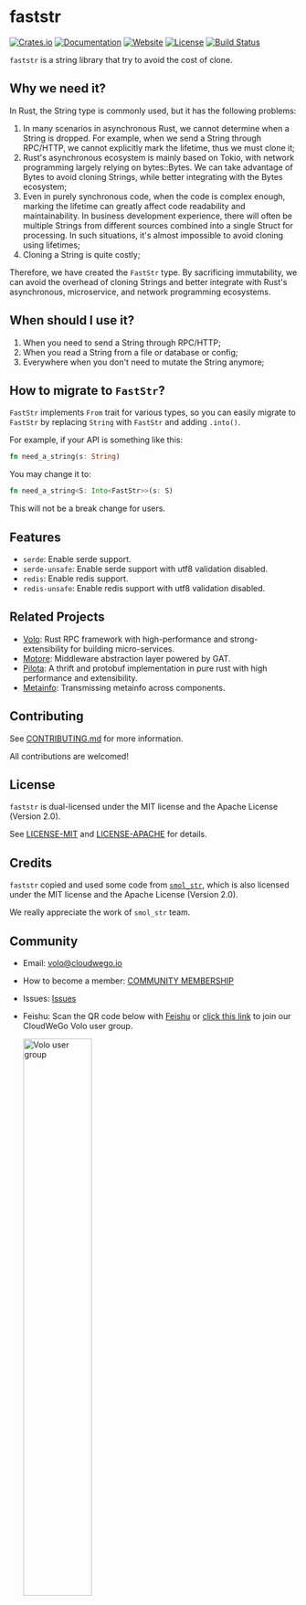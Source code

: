 # faststr

[![Crates.io](https://img.shields.io/crates/v/faststr)](https://crates.io/crates/faststr)
[![Documentation](https://docs.rs/faststr/badge.svg)](https://docs.rs/faststr)
[![Website](https://img.shields.io/website?up_message=cloudwego&url=https%3A%2F%2Fwww.cloudwego.io%2F)](https://www.cloudwego.io/)
[![License](https://img.shields.io/crates/l/faststr)](#license)
[![Build Status][actions-badge]][actions-url]

[actions-badge]: https://github.com/volo-rs/faststr/actions/workflows/ci.yaml/badge.svg
[actions-url]: https://github.com/volo-rs/faststr/actions

`faststr` is a string library that try to avoid the cost of clone.

## Why we need it?

In Rust, the String type is commonly used, but it has the following problems:

1. In many scenarios in asynchronous Rust, we cannot determine when a String is dropped. For example, when we send a String through RPC/HTTP, we cannot explicitly mark the lifetime, thus we must clone it;
2. Rust's asynchronous ecosystem is mainly based on Tokio, with network programming largely relying on bytes::Bytes. We can take advantage of Bytes to avoid cloning Strings, while better integrating with the Bytes ecosystem;
3. Even in purely synchronous code, when the code is complex enough, marking the lifetime can greatly affect code readability and maintainability. In business development experience, there will often be multiple Strings from different sources combined into a single Struct for processing. In such situations, it's almost impossible to avoid cloning using lifetimes;
4. Cloning a String is quite costly;

Therefore, we have created the `FastStr` type. By sacrificing immutability, we can avoid the overhead of cloning Strings and better integrate with Rust's asynchronous, microservice, and network programming ecosystems.

## When should I use it?

1. When you need to send a String through RPC/HTTP;
2. When you read a String from a file or database or config;
3. Everywhere when you don't need to mutate the String anymore;

## How to migrate to `FastStr`?

`FastStr` implements `From` trait for various types, so you can easily migrate to `FastStr` by replacing `String` with `FastStr` and adding `.into()`.

For example, if your API is something like this:

```rust
fn need_a_string(s: String)
```

You may change it to:

```rust
fn need_a_string<S: Into<FastStr>>(s: S)
```

This will not be a break change for users.

## Features

- `serde`: Enable serde support.
- `serde-unsafe`: Enable serde support with utf8 validation disabled.
- `redis`: Enable redis support.
- `redis-unsafe`: Enable redis support with utf8 validation disabled.

## Related Projects

- [Volo][Volo]: Rust RPC framework with high-performance and strong-extensibility for building micro-services.
- [Motore][Motore]: Middleware abstraction layer powered by GAT.
- [Pilota][Pilota]: A thrift and protobuf implementation in pure rust with high performance and extensibility.
- [Metainfo][Metainfo]: Transmissing metainfo across components.

## Contributing

See [CONTRIBUTING.md](https://github.com/volo-rs/faststr/blob/main/CONTRIBUTING.md) for more information.

All contributions are welcomed!

## License

`faststr` is dual-licensed under the MIT license and the Apache License (Version 2.0).

See [LICENSE-MIT](https://github.com/volo-rs/faststr/blob/main/LICENSE-MIT) and [LICENSE-APACHE](https://github.com/volo-rs/faststr/blob/main/LICENSE-APACHE) for details.

## Credits

`faststr` copied and used some code from [`smol_str`](https://github.com/rust-analyzer/smol_str), which is also licensed under the MIT license and the Apache License (Version 2.0).

We really appreciate the work of `smol_str` team.

## Community

- Email: [volo@cloudwego.io](mailto:volo@cloudwego.io)
- How to become a member: [COMMUNITY MEMBERSHIP](https://github.com/cloudwego/community/blob/main/COMMUNITY_MEMBERSHIP.md)
- Issues: [Issues](https://github.com/volo-rs/faststr/issues)
- Feishu: Scan the QR code below with [Feishu](https://www.feishu.cn/) or [click this link](https://applink.feishu.cn/client/chat/chatter/add_by_link?link_token=b34v5470-8e4d-4c7d-bf50-8b2917af026b) to join our CloudWeGo Volo user group.

  <img src="https://github.com/volo-rs/faststr/raw/main/.github/assets/volo-feishu-user-group.png" alt="Volo user group" width="50%" height="50%" />

[Volo]: https://github.com/cloudwego/volo
[Motore]: https://github.com/cloudwego/motore
[Pilota]: https://github.com/cloudwego/pilota
[Metainfo]: https://github.com/cloudwego/metainfo
